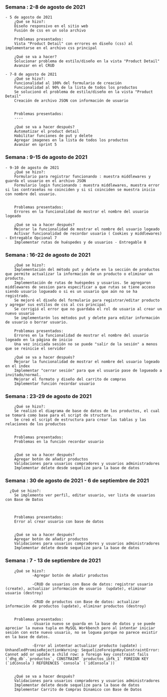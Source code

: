 ### Semana : 2-8 de agosto de 2021

    - 5 de agosto de 2021
        ¿Qué se hizo?:
        Diseño responsivo en el sitio web
        Fusión de css en un solo archivo 

        Problemas presentados:
        Vista "Product Detail" con errores en diseño (css) al implementarse en el archivo css principal

        ¿Qué se va a hacer?
        Solucionar problema de estilo/diseño en la vista "Product Detail"
        Avanzar en el CRUD

    - 7-8 de agosto de 2021
        ¿Qué se hizo?:
        Funcionalidad al 100% del formulario de creación
        Funcionalidad al 90% de la lista de todos los productos
        Se solucionó el problema de estilo/diseño en la vista "Product Detail"
        Creación de archivo JSON con información de usuario


        Problemas presentados:
        ----

        ¿Qué se va a hacer después?
        Automatizar el product detail
        Habilitar funciones de put y delete
        Agregar imagenes en la lista de todos los productos
        Avanzar en sprint 5


        
### Semana : 9-15 de agosto de 2021

    - 9-10 de agosto de 2021
        ¿Qué se hizo?:
        Formulario para registrar funcionando : muestra middlewares y guarda el usuario en el archivo JSON
        Formulario login funcionando : muestra middlewares, muestra error si las contraseñas no coinciden y si sí coinciden se muestra inicio con nombre del usuario.


        Problemas presentados:
        Errores en la funcionalidad de mostrar el nombre del usuario logeado 

        ¿Qué se va a hacer después?
        Mejorar la funcionalidad de mostrar el nombre del usuario logeado 
        Activar funcionalidad de recordar usuario ( Cookies y middlewares) - Entregable Opcional 7
        Implementar rutas de huéspedes y de usuarios - Entregable 8
        

### Semana : 16-22 de agosto de 2021
        ¿Qué se hizo?:
        Implementación del método put y delete en la sección de productos que permite actualizar la información de un producto o eliminar un producto.
        Implementación de rutas de huéspedes y usuarios. Se agregaron middlewares de session para especificar a que rutas se tiene acceso siendo usuario logueado o si es un usuario que aún no se ha registrado.
        Se mejoró el diseño del formulario para registrar/editar producto y agregar sus estilos de css al css principal
        Se corrigió el error que no guardaba el rol de usuario al crear un nuevo usuario
        Se implementarón los métodos put y delete para editar información de usuario o borrar usuario.

        Problemas presentados:
        Errores en la funcionalidad de mostrar el nombre del usuario logeado en la página de inicio
        Una vez iniciada sesión no se puede "salir de la sesión" a menos que se reinicie el servidor 

        ¿Qué se va a hacer después?
        Mejorar la funcionalidad de mostrar el nombre del usuario logeado en el index
        Implementar "cerrar sesión" para que el usuario pase de logueado a invitado/normal.
        Mejorar el formato y diseño del carrito de compras
        Implementar función recordar usuario

### Semana : 23-29 de agosto de 2021
        ¿Qué se hizo?:
        Se realizó el diagrama de base de datos de los productos, el cual se tomará como base para el script de structura.
        Se creó el script de estructura para crear las tablas y las relaciones de los productos
        

        Problemas presentados:
        Problemas en la función recordar usuario
        

        ¿Qué se va a hacer después?
        Agregar botón de añadir productos
        Validaciones para usuarios compradores y usuarios administradores
        Implementar delete desde sequelize para la base de datos

        
### Semana : 30 de agosto de 2021   - 6 de septiembre de 2021
      ¿Qué se hizo?:
        Se implemento ver perfil, editar usuario, ver lista de usuarios con Base de Datos

        

        Problemas presentados:
        Error al crear usuario con base de datos
        

        ¿Qué se va a hacer después?
        Agregar botón de añadir productos
        Validaciones para usuarios compradores y usuarios administradores
        Implementar delete desde sequelize para la base de datos
          

### Semana : 7 - 13 de septiembre de 2021
        ¿Qué se hizo?:
                -Agregar botón de añadir productos

                -CRUD de usuarios con Base de datos: registrar usuario (create), actualizar información de usuario  (update), eliminar usuario (destroy)
                
                -CRUD de productos con Base de datos: actualizar información de productos (update), eliminar productos (destroy)


        Problemas presentados:
                -Usuario nuevo se guarda en la base de datos y se puede apreciar la nueva tupla en MySQL Workbench pero al intentar iniciar sesión con este nuevo usuario, no se loguea porque no parece existir en la base de datos.

                -Error al intentar actualizar producto (update) : UnhandledPromiseRejectionWarning: SequelizeForeignKeyConstraintError: Cannot add or update a child row: a foreign key constraint fails (`dhg_db`.`productos`, CONSTRAINT `productos_ibfk_1` FOREIGN KEY (`idConsola`) REFERENCES `consola` (`idConsola`))
        

        ¿Qué se va a hacer después?
        Validaciones para usuarios compradores y usuarios administradores
        Implementar delete desde sequelize para la base de datos 
        Implementar Carrito de Compras Dinamico con Base de Datos   